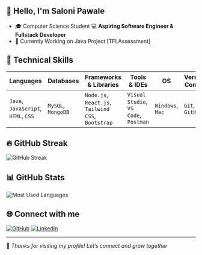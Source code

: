 ## 👋 Hello, I'm Saloni Pawale

- 🎓 Computer Science Student 
💻 **Aspiring Software Engineer & Fullstack Developer**  
- 🌱 Currently Working on Java Project [TFLAssessment]
  

## 💼 Technical Skills

| Languages | Databases | Frameworks & Libraries | Tools & IDEs | OS | Version Control |
|----------|-----------|------------------------|--------------|----|----------------|
| `Java`, `JavaScript`, `HTML`, `CSS` | `MySQL`, `MongoDB` | `Node.js`, `React.js`, `Tailwind CSS`, `Bootstrap` | `Visual Studio`, `VS Code`, `Postman` | `Windows`, `Mac` | `Git`, `GitHub` |

## 🔥 GitHub Streak

![GitHub Streak](https://streak-stats.demolab.com?user=PawaleSaloni&theme=react&hide_border=true)


## 📊 GitHub Stats
![Most Used Languages](https://github-readme-stats.vercel.app/api/top-langs/?username=PawaleSaloni&theme=radical&hide_border=true)


## 🌐 Connect with me

[![GitHub](https://img.shields.io/badge/GitHub-PawaleSaloni-181717?style=for-the-badge&logo=github)](https://github.com/PawaleSaloni)
[![LinkedIn](https://img.shields.io/badge/LinkedIn-Saloni%20Pawale-0A66C2?style=for-the-badge&logo=linkedin&logoColor=white)](https://www.linkedin.com/in/saloni-pawale/)

---
🚀 *Thanks for visiting my profile! Let’s connect and grow together*

